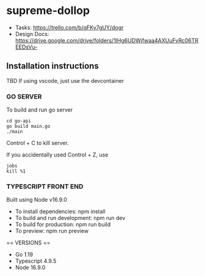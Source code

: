 # supreme-dollop

* Tasks: https://trello.com/b/qFKy7gUY/dogr
* Design Docs: https://drive.google.com/drive/folders/1IHg6UDWjfwaa4AXUuFvRc06TREEDsVu-

## Installation instructions
TBD
If using vscode, just use the devcontainer

### GO SERVER
To build and run go server
```
cd go-api
go build main.go
./main
```

Control + C to kill server. 

If you accidentally used Control + Z, use
```
jobs
kill %1
```

### TYPESCRIPT FRONT END
Built using Node v16.9.0

* To install dependencies: npm install 
* To build and run development: npm run dev
* To build for production: npm run build
* To preview: npm run preview

== VERSIONS ==
* Go 1.19
* Typescript 4.9.5
* Node 16.9.0
